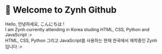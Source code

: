 # 🐬 Welcome to Zynh Github
Hello, 안녕하세요, こんにちは !</br>I am Zynh currently attending in Korea studing HTML, CSS, Python and JavaScript :></br>HTML, CSS, Python 그리고 JavaScript를 사용하는 현재 한국에서 재학중인 Zynh입니다 :>
